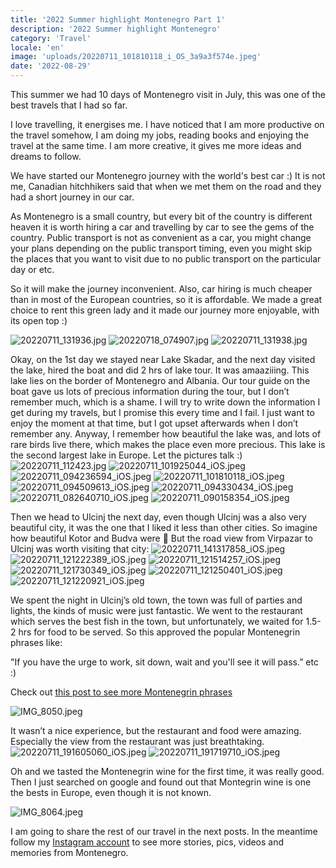 ```yaml
---
title: '2022 Summer highlight Montenegro Part 1'
description: '2022 Summer highlight Montenegro'
category: 'Travel'
locale: 'en'
image: 'uploads/20220711_101810118_i_OS_3a9a3f574e.jpeg'
date: '2022-08-29'
---
```


This summer we had 10 days of Montenegro visit in July, this was one of the best travels that I had so far.

I love travelling, it energises me. I have noticed that I am more productive on the travel somehow, I am doing my jobs, reading books and enjoying the travel at the same time. I am more creative, it gives me more ideas and dreams to follow.

We have started our Montenegro journey with the world's best car :) It is not me, Canadian hitchhikers said that when we met them on the road and they had a short journey in our car.

As Montenegro is a small country, but every bit of the country is different heaven it is worth hiring a car and travelling by car to see the gems of the country. Public transport is not as convenient as a car, you might change your plans depending on the public transport timing, even you might skip the places that you want to visit due to no public transport on the particular day or etc.

So it will make the journey inconvenient. Also, car hiring is much cheaper than in most of the European countries, so it is affordable. We made a great choice to rent this green lady and it made our journey more enjoyable, with its open top :)

![20220711_131936.jpg](uploads/20220711_131936_e4f0ff8779.jpg)
![20220718_074907.jpg](uploads/20220718_074907_46f8404500.jpg)
![20220711_131938.jpg](uploads/20220711_131938_383c13491a.jpg)

Okay, on the 1st day we stayed near Lake Skadar, and the next day visited the lake, hired the boat and did 2 hrs of lake tour. It was amaaziiing. This lake lies on the border of Montenegro and Albania. Our tour guide on the boat gave us lots of precious information during the tour, but I don’t remember much, which is a shame. I will try to write down the information I get during my travels, but I promise this every time and I fail. I just want to enjoy the moment at that time, but I got upset afterwards when I don’t remember any. Anyway, I remember how beautiful the lake was, and lots of rare birds live there, which makes the place even more precious. This lake is the second largest lake in  Europe. Let the pictures talk :)
![20220711_112423.jpg](uploads/20220711_112423_ccee897583.jpg)
![20220711_101925044_iOS.jpeg](uploads/20220711_101925044_i_OS_f5825dbc0b.jpeg)
![20220711_094236594_iOS.jpeg](uploads/20220711_094236594_i_OS_0125f28e19.jpeg)
![20220711_101810118_iOS.jpeg](uploads/20220711_101810118_i_OS_3a9a3f574e.jpeg)
![20220711_094509613_iOS.jpeg](uploads/20220711_094509613_i_OS_385b248b80.jpeg)
![20220711_094330434_iOS.jpeg](uploads/20220711_094330434_i_OS_592172cf07.jpeg)
![20220711_082640710_iOS.jpeg](uploads/20220711_082640710_i_OS_07a65bdfa4.jpeg)
![20220711_090158354_iOS.jpeg](uploads/20220711_090158354_i_OS_6d9ec44054.jpeg)

Then we head to Ulcinj the next day, even though Ulcinj was a also very beautiful city, it was the one that I liked it less than other cities. So imagine how beautiful Kotor and Budva were 🙂 But the road view from Virpazar to Ulcinj was worth visiting that city:
![20220711_141317858_iOS.jpeg](uploads/20220711_141317858_i_OS_dc858bd1c9.jpeg)
![20220711_121222389_iOS.jpeg](uploads/20220711_121222389_i_OS_1a0b8a0402.jpeg)
![20220711_121514257_iOS.jpeg](uploads/20220711_121514257_i_OS_ea9f22bed4.jpeg)
![20220711_121730349_iOS.jpeg](uploads/20220711_121730349_i_OS_20d3ec353f.jpeg)
![20220711_121250401_iOS.jpeg](uploads/20220711_121250401_i_OS_76bd2ab8b7.jpeg)
![20220711_121220921_iOS.jpeg](uploads/20220711_121220921_i_OS_1868ac329a.jpeg)

We spent the night in Ulcinj’s old town, the town was full of parties and lights, the kinds of music were just fantastic. We went to the restaurant which serves the best fish in the town, but unfortunately, we waited for 1.5-2 hrs for food to be served. So this approved the popular Montenegrin phrases like:

"If you have the urge to work, sit down, wait and
you'll see it will pass.” etc :)

Check out [this post to see more Montenegrin phrases](https://www.instagram.com/p/CgC0bUyjLtg/)

![IMG_8050.jpeg](uploads/IMG_8050_858ad82407.jpeg)

It wasn’t a nice experience, but the restaurant and food were amazing. Especially the view from the restaurant was just breathtaking.
![20220711_191605060_iOS.jpeg](uploads/20220711_191605060_i_OS_647ff9445d.jpeg)
![20220711_191719710_iOS.jpeg](uploads/20220711_191719710_i_OS_852c9559de.jpeg)

Oh and we tasted the Montenegrin wine for the first time, it was really good. Then I just searched on google and found out that Montegrin wine is one the bests in Europe, even though it is not known.

![IMG_8064.jpeg](uploads/IMG_8064_e666f8a552.jpeg)

I am going to share the rest of our travel in the next posts. In the meantime follow my [Instagram account](https://www.instagram.com/gani.raa/) to see more stories, pics, videos and memories from Montenegro.
